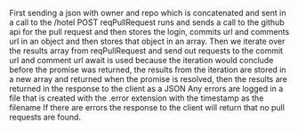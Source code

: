 First sending a json with owner and repo which is concatenated and sent in a call to the /hotel POST
reqPullRequest runs and sends a call to the github api for the pull request and then stores the login, 
commits url and comments url in an object and then stores that object in an array. 
Then we iterate over the results array from reqPullRequest and send out requests to the commit url and comment url
await is used because the iteration would conclude before the promise was returned,
the results from the iteration are stored in a new array and returned when the promise is resolved,
then the results are returned in the response to the client as a JSON
Any errors are logged in a file that is created with the .error extension with the timestamp as the filename
If there are errors the response to the client will return that no pull requests are found.
